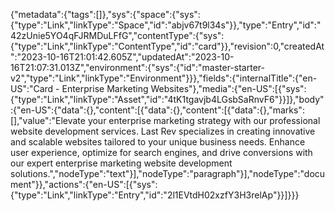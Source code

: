 {"metadata":{"tags":[]},"sys":{"space":{"sys":{"type":"Link","linkType":"Space","id":"abjv67t9l34s"}},"type":"Entry","id":"42zUnie5YO4qFJRMDuLFfG","contentType":{"sys":{"type":"Link","linkType":"ContentType","id":"card"}},"revision":0,"createdAt":"2023-10-16T21:01:42.605Z","updatedAt":"2023-10-16T21:07:31.013Z","environment":{"sys":{"id":"master-starter-v2","type":"Link","linkType":"Environment"}}},"fields":{"internalTitle":{"en-US":"Card - Enterprise Marketing Websites"},"media":{"en-US":[{"sys":{"type":"Link","linkType":"Asset","id":"4tK1tgavjb4LGsbSaRnvF6"}}]},"body":{"en-US":{"data":{},"content":[{"data":{},"content":[{"data":{},"marks":[],"value":"Elevate your enterprise marketing strategy with our professional website development services. Last Rev specializes in creating innovative and scalable websites tailored to your unique business needs. Enhance user experience, optimize for search engines, and drive conversions with our expert enterprise marketing website development solutions.","nodeType":"text"}],"nodeType":"paragraph"}],"nodeType":"document"}},"actions":{"en-US":[{"sys":{"type":"Link","linkType":"Entry","id":"2l1EVtdH02xzfY3H3relAp"}}]}}}